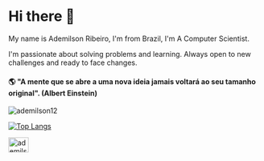 # Hi there 👋

My name is Ademilson Ribeiro, I'm from Brazil, I'm A Computer Scientist.

I'm passionate about solving problems and learning. Always open to new challenges and ready to face changes.


#### :earth_americas: "A mente que se abre a uma nova ideia jamais voltará ao seu tamanho original". (Albert Einstein)


<img src="https://github-readme-stats.vercel.app/api?username=ademilson12&show_icons=true" alt="ademilson12" />

[![Top Langs](https://github-readme-stats.vercel.app/api/top-langs/?username=ademilson12&layout=compact)](https://github.com/Ademilson12/github-readme-stats)


<p align="left">
<a href="https://www.linkedin.com/in/ademilson-ribeiro-97a316162/" target="blank"><img align="center" src="https://raw.githubusercontent.com/rahuldkjain/github-profile-readme-generator/master/src/images/icons/Social/linked-in-alt.svg" alt="ademilson-ribeiro-97a316162" height="30" width="40" /></a>
</p>
